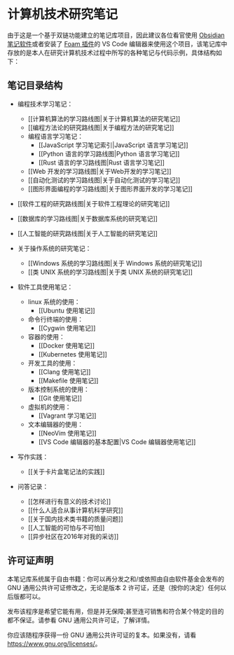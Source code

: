 # 计算机技术研究笔记

由于这是一个基于双链功能建立的笔记库项目，因此建议各位看官使用 [Obsidian 笔记软件](https://obsidian.md/)或者安装了 [Foam 插件](https://foambubble.github.io/foam/)的 VS Code 编辑器来使用这个项目，该笔记库中存放的是本人在研究计算机技术过程中所写的各种笔记与代码示例，具体结构如下：

## 笔记目录结构

- 编程技术学习笔记：
  - [[计算机算法的学习路线图|关于计算机算法的研究笔记]]
  - [[编程方法论的研究路线图|关于编程方法的研究笔记]]
  - 编程语言学习笔记：
    - [[JavaScript 学习笔记索引|JavaScript 语言学习笔记]]
    - [[Python 语言的学习路线图|Python 语言学习笔记]]
    - [[Rust 语言的学习路线图|Rust 语言学习笔记]]
  - [[Web 开发的学习路线图|关于Web开发的学习笔记]]
  - [[自动化测试的学习路线图|关于自动化测试的学习笔记]]
  - [[图形界面编程的学习路线图|关于图形界面开发的学习笔记]]

- [[软件工程的研究路线图|关于软件工程理论的研究笔记]]

- [[数据库的学习路线图|关于数据库系统的研究笔记]]

- [[人工智能的研究路线图|关于人工智能的研究笔记]]

- 关于操作系统的研究笔记：
  - [[Windows 系统的学习路线图|关于 Windows 系统的研究笔记]]
  - [[类 UNIX 系统的学习路线图|关于类 UNIX 系统的研究笔记]]

- 软件工具使用笔记：
  - linux 系统的使用：
    - [[Ubuntu 使用笔记]]
  - 命令行终端的使用：
    - [[Cygwin 使用笔记]]
  - 容器的使用：
    - [[Docker 使用笔记]]
    - [[Kubernetes 使用笔记]]
  - 开发工具的使用：
    - [[Clang 使用笔记]]
    - [[Makefile 使用笔记]]
  - 版本控制系统的使用：
    - [[Git 使用笔记]]
  - 虚拟机的使用：
    - [[Vagrant 学习笔记]]
  - 文本编辑器的使用：
    - [[NeoVim 使用笔记]]
    - [[VS Code 编辑器的基本配置|VS Code 编辑器使用笔记]]

- 写作实践：
  - [[关于卡片盒笔记法的实践]]

- 问答记录：
  - [[怎样进行有意义的技术讨论]]
  - [[什么人适合从事计算机科学研究]]
  - [[关于国内技术类书籍的质量问题]]
  - [[人工智能的可怕与不可怕]]
  - [[异步社区在2016年对我的采访]]

## 许可证声明

本笔记库系统属于自由书籍：你可以再分发之和/或依照由自由软件基金会发布的 GNU 通用公共许可证修改之，无论是版本 2 许可证，还是（按你的决定）任何以后版都可以。

发布该程序是希望它能有用，但是并无保障;甚至连可销售和符合某个特定的目的都不保证。请参看 GNU 通用公共许可证，了解详情。

你应该随程序获得一份 GNU 通用公共许可证的复本。如果没有，请看 <https://www.gnu.org/licenses/>。
